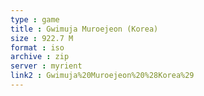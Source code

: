 ```yaml
---
type : game
title : Gwimuja Muroejeon (Korea)
size : 922.7 M
format : iso
archive : zip
server : myrient
link2 : Gwimuja%20Muroejeon%20%28Korea%29
---
```

